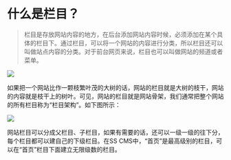 # 什么是栏目？

> 栏目是存放网站内容的地方，在后台添加网站内容时候，必须添加在某个具体的栏目下。通过栏目，可以将一个网站的内容进行分类，所以栏目还可以叫做站点内容的分类。对于前台网页来说，栏目也可以叫做网站的频道或者菜单。

![](/assets/201.jpg)

如果把一个网站比作一颗枝繁叶茂的大树的话，网站的栏目就是大树的枝干，网站的内容就是枝干上的树叶。可见，网站的栏目就是网站骨架，我们通常把整个网站的所有栏目称为“栏目架构”。如下图所示：

![](/assets/202.png)

网站栏目可以分成父栏目、子栏目，如果有需要的话，还可以一级一级的往下分，每个栏目都可以建自己的下级栏目。在SS CMS中，“首页”是最高级别的栏目，可以在“首页”栏目下面建立无限级数的栏目。